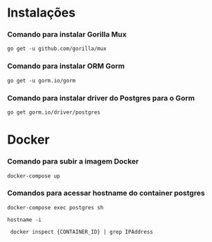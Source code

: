 # Instalações

### Comando para instalar Gorilla Mux

```
go get -u github.com/gorilla/mux
```

### Comando para instalar ORM Gorm

```
go get -u gorm.io/gorm
```

### Comando para instalar driver do Postgres para o Gorm

```
go get gorm.io/driver/postgres
```

# Docker

### Comando para subir a imagem Docker

```
docker-compose up
```

### Comandos para acessar hostname do container postgres

```
docker-compose exec postgres sh
```

```
hostname -i
```

```
 docker inspect {CONTAINER_ID} | grep IPAddress
```